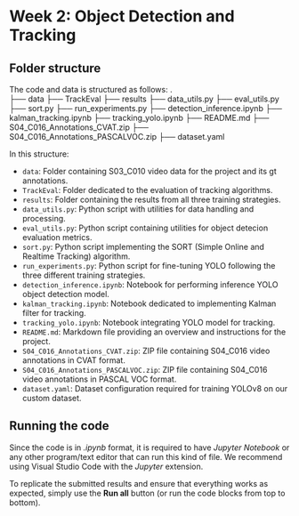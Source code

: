 # Week 2: Object Detection and Tracking

## Folder structure 
The code and data is structured as follows:
   .                       
   ├── data
   ├── TrackEval
   ├── results
   ├── data_utils.py
   ├── eval_utils.py
   ├── sort.py
   ├── run_experiments.py
   ├── detection_inference.ipynb
   ├── kalman_tracking.ipynb
   ├── tracking_yolo.ipynb
   ├── README.md
   ├── S04_C016_Annotations_CVAT.zip
   ├── S04_C016_Annotations_PASCALVOC.zip
   ├── dataset.yaml

In this structure:

* `data`: Folder containing S03_C010 video data for the project and its gt annotations.
* `TrackEval`: Folder dedicated to the evaluation of tracking algorithms.
* `results`: Folder containing the results from all three training strategies.
* `data_utils.py`: Python script with utilities for data handling and processing.
* `eval_utils.py`: Python script containing utilities for object detecion evaluation metrics.
* `sort.py`: Python script implementing the SORT (Simple Online and Realtime Tracking) algorithm.
* `run_experiments.py`: Python script for fine-tuning YOLO following the three different training strategies.
* `detection_inference.ipynb`: Notebook for performing inference YOLO object detection model.
* `kalman_tracking.ipynb`: Notebook dedicated to implementing Kalman filter for tracking.
* `tracking_yolo.ipynb`: Notebook integrating YOLO model for tracking.
* `README.md`: Markdown file providing an overview and instructions for the project.
* `S04_C016_Annotations_CVAT.zip`: ZIP file containing S04_C016 video annotations in CVAT format.
* `S04_C016_Annotations_PASCALVOC.zip`: ZIP file containing S04_C016 video annotations in PASCAL VOC format.
* `dataset.yaml`: Dataset configuration required for training YOLOv8 on our custom dataset.


## Running the code
Since the code is in _.ipynb_ format, it is required to have _Jupyter Notebook_ or any other program/text editor that can run this kind of file. We recommend using Visual Studio Code with the _Jupyter_ extension.

To replicate the submitted results and ensure that everything works as expected, simply use the __Run all__ button (or run the code blocks from top to bottom).
